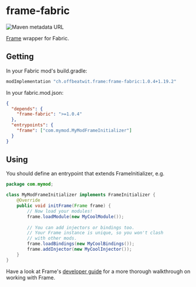 # frame-fabric

![Maven metadata URL](https://img.shields.io/maven-metadata/v?metadataUrl=https%3A%2F%2Fmaven.offbeatwit.ch%2Frepository%2Freleases%2Fch%2Foffbeatwit%2Fframe%2Fframe-fabric%2Fmaven-metadata.xml)

[Frame](https://github.com/hedgehog1029/Frame) wrapper for Fabric.

## Getting

In your Fabric mod's build.gradle:

```groovy
modImplementation "ch.offbeatwit.frame:frame-fabric:1.0.4+1.19.2"
```

In your fabric.mod.json:

```json
{
  "depends": {
    "frame-fabric": ">=1.0.4"
  },
  "entrypoints": {
    "frame": ["com.mymod.MyModFrameInitializer"]
  }
}
```

## Using

You should define an entrypoint that extends FrameInitializer, e.g.

```java
package com.mymod;

class MyModFrameInitializer implements FrameInitializer {
    @Override
    public void initFrame(Frame frame) {
        // Now load your modules!
        frame.loadModule(new MyCoolModule());
		
        // You can add injectors or bindings too.
        // Your Frame instance is unique, so you won't clash
        // with other mods.
        frame.loadBindings(new MyCoolBindings());
        frame.addInjector(new MyCoolInjector());
    }
}
```

Have a look at Frame's [developer guide](https://github.com/hedgehog1029/Frame#developer-guide)
for a more thorough walkthrough on working with Frame.
